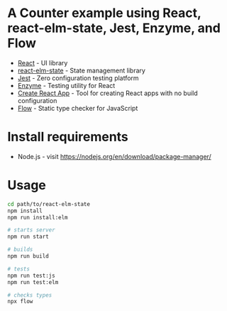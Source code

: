 # A Counter example using React, react-elm-state, Jest, Enzyme, and Flow

* [React](https://facebook.github.io/react/) - UI library
* [react-elm-state](https://github.com/boiyaa/react-elm-state) - State management library
* [Jest](https://facebook.github.io/jest/) - Zero configuration testing platform
* [Enzyme](http://airbnb.io/enzyme/) - Testing utility for React
* [Create React App](https://github.com/facebookincubator/create-react-app) - Tool for creating React apps with no build configuration
* [Flow](https://flowtype.org/) - Static type checker for JavaScript


# Install requirements

* Node.js - visit https://nodejs.org/en/download/package-manager/


# Usage

```sh
cd path/to/react-elm-state
npm install
npm run install:elm

# starts server
npm run start

# builds
npm run build

# tests
npm run test:js
npm run test:elm

# checks types
npx flow
```
